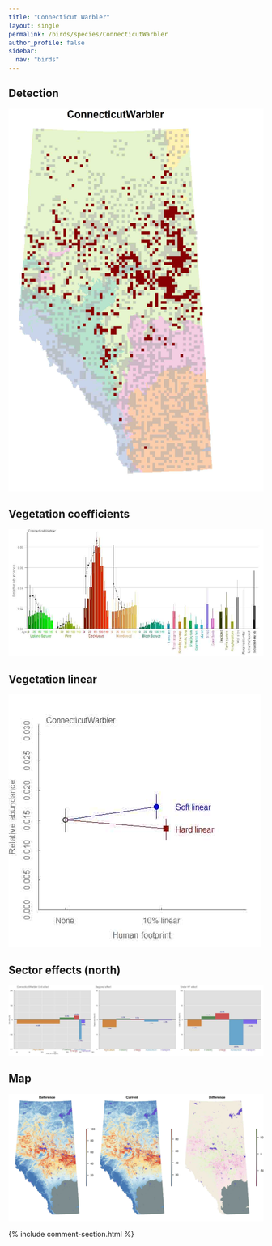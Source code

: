 ```yaml
---
title: "Connecticut Warbler"
layout: single
permalink: /birds/species/ConnecticutWarbler
author_profile: false
sidebar:
  nav: "birds"
---
```


<h2>Detection</h2>

![](/assets/images/birds/ConnecticutWarbler/det.jpg)

<h2>Vegetation coefficients</h2>

![](/assets/images/birds/ConnecticutWarbler/veghf.jpg)

<h2>Vegetation linear</h2>

![](/assets/images/birds/ConnecticutWarbler/lin-north.jpg)

<h2>Sector effects (north)</h2>

![](/assets/images/birds/ConnecticutWarbler/sector-north.jpg)

<h2>Map</h2>

![](/assets/images/birds/ConnecticutWarbler/map.jpg)

{% include comment-section.html %}
